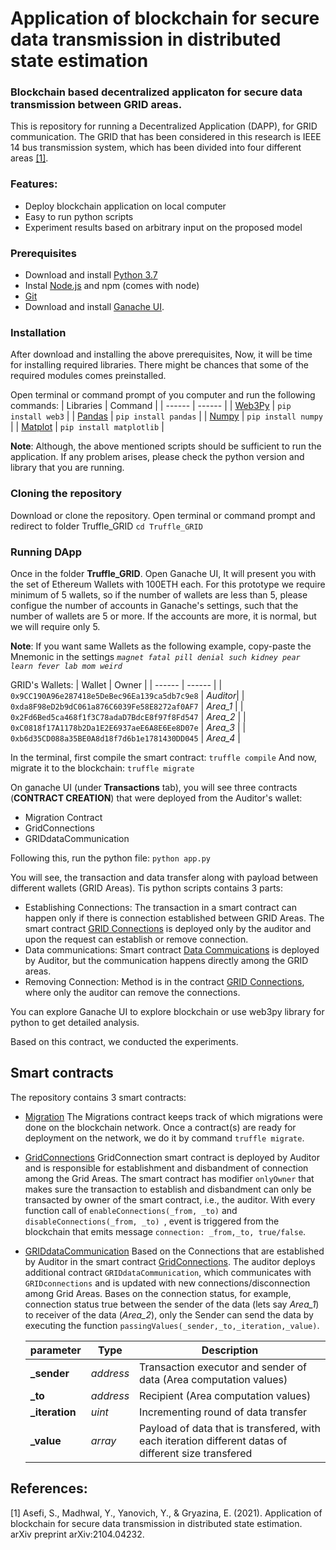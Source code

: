 # Application of blockchain for secure data transmission in distributed state estimation
### Blockchain based decentralized applicaton for secure data transmission between GRID areas.

This is repository for running a Decentralized Application (DAPP), for GRID communication. The GRID that has been considered in this research is IEEE 14 bus transmission system, which has been divided into four different areas [[1]](https://arxiv.org/pdf/2104.04232.pdf).

### Features:

- Deploy blockchain application on local computer
- Easy to run python scripts
- Experiment results based on arbitrary input on the proposed model

### Prerequisites
- Download and install [Python 3.7](https://www.python.org/downloads/)
- Instal [Node.js](https://nodejs.org/en/download/) and npm (comes with node)
- [Git](https://git-scm.com/downloads)
- Download and install [Ganache UI](https://www.trufflesuite.com/ganache).

### Installation
After download and installing the above prerequisites, Now, it will be time for installing required libraries. There might be chances that some of the required modules comes preinstalled.

Open terminal or command prompt of you computer and run the following commands:
| Libraries | Command |
| ------ | ------ |
| [Web3Py](https://web3py.readthedocs.io/en/stable/quickstart.html#installation) | `pip install web3` |
| [Pandas](https://pandas.pydata.org/pandas-docs/stable/getting_started/install.html) | `pip install pandas` |
| [Numpy](https://numpy.org/install/) | `pip install numpy` |
| [Matplot](https://matplotlib.org/stable/users/installing.html) | `pip install matplotlib` |

**Note**: Although, the above mentioned scripts should be sufficient to run the application. If any problem arises, please check the python version and library that you are running.

### Cloning the repository
Download or clone the repository. Open terminal or command prompt and redirect to folder Truffle_GRID
`cd Truffle_GRID`

### Running DApp

Once in the folder **Truffle_GRID**.
Open Ganache UI, It will present you with the set of Ethereum Wallets with 100ETH each. For this prototype we require minimum of 5 wallets, so if the number of wallets are less than 5, please configue the number of accounts in Ganache's settings, such that the number of wallets are 5 or more. If the accounts are more, it is normal, but we will require only 5.

**Note**: If you want same Wallets as the following example, copy-paste the Mnemonic in the settings
*`magnet fatal pill denial such kidney pear learn fever lab mom weird`*

GRID's Wallets:
| Wallet | Owner |
| ------ | ------ |
| `0x9CC190A96e287418e5DeBec96Ea139ca5db7c9e8` | *Auditor*|
| `0xda8F98eD2b9dC061a876C6039Fe58E8272af0AF7` | *Area_1* |
| `0x2Fd6Bed5ca468f1f3C78adaD7BdcE8f97f8Fd547` | *Area_2* |
| `0xC0818f17A1178b2Da1E2E6937aeE6A8E6Ee8D07e` | *Area_3* |
| `0xb6d35CD088a35BE0A8d18f7d6b1e1781430DD045` | *Area_4* |

In the terminal, first compile the smart contract:
`truffle compile`
And now, migrate it to the blockchain:
`truffle migrate`

On ganache UI (under **Transactions** tab), you will see three contracts (**CONTRACT CREATION**) that were deployed from the Auditor's wallet:
- Migration Contract
- GridConnections
- GRIDdataCommunication

Following this, run the python file:
`python app.py`

You will see, the transaction and data transfer along with payload between different wallets (GRID Areas). Tis python scripts contains 3 parts:
- Establishing Connections: The transaction in a smart contract can happen only if there is connection established between  GRID Areas. The smart contract [GRID Connections](https://github.com/yashmadhwal/secureDataTransmission/blob/main/Truffle_GRID/contracts/GridConnections.sol) is deployed only by the auditor and upon the request can establish or remove connection.
- Data communications: Smart contract [Data Commuications](https://github.com/yashmadhwal/secureDataTransmission/blob/main/Truffle_GRID/contracts/GRIDdataCommunication.sol) is deployed by Auditor, but the communication happens directly among the GRID areas.
- Removing Connection: Method is in the contract [GRID Connections](https://github.com/yashmadhwal/secureDataTransmission/blob/main/Truffle_GRID/contracts/GridConnections.sol), where only the auditor can remove the connections.

You can explore Ganache UI to explore blockchain or use web3py library for python to get detailed analysis.

Based on this contract, we conducted the experiments.

## Smart contracts
The repository contains 3 smart contracts:
- [Migration](https://github.com/yashmadhwal/secureDataTransmission/blob/main/Truffle_GRID/contracts/Migrations.sol)
    The Migrations contract keeps track of which migrations were done on the blockchain network. Once a contract(s) are ready for deployment on the network, we do it by command `truffle migrate`.

- [GridConnections](https://github.com/yashmadhwal/secureDataTransmission/blob/main/Truffle_GRID/contracts/GridConnections.sol)
GridConnection smart contract is deployed by Auditor and is responsible for establishment and disbandment of connection among the Grid Areas. The smart contract has modifier `onlyOwner` that makes sure the transaction to establish and disbandment can only be transacted by owner of the smart contract, i.e., the auditor.
With every function call of `enableConnections(_from, _to)` and `disableConnections(_from, _to) `, event is triggered from the blockchain that emits message `connection: _from,_to, true/false`.

- [GRIDdataCommunication](https://github.com/yashmadhwal/secureDataTransmission/blob/main/Truffle_GRID/contracts/GRIDdataCommunication.sol)
Based on the Connections that are established by Auditor in the smart contract [GridConnections](https://github.com/yashmadhwal/secureDataTransmission/blob/main/Truffle_GRID/contracts/GridConnections.sol). The auditor deploys additional contract `GRIDdataCommunication`, which communicates with `GRIDconnections` and is updated with new connections/disconnection among Grid Areas.
Bases on the connection status, for example, connection status true between the sender of the data (lets say *Area_1*) to receiver of the data (*Area_2*), only the Sender can send the data by executing the function `passingValues(_sender,_to,_iteration,_value)`.  

    | parameter | Type | Description |
    | ------ | ------ |------ |
    | **_sender** | *address*|Transaction executor and sender of data (Area computation values)|
    | **_to** | *address* |Recipient (Area computation values)|
    | **_iteration** | *uint* | Incrementing round of data transfer |
    | **_value** | *array* | Payload of data that is transfered, with each iteration different datas of different size transfered|

## References:
[1] Asefi, S., Madhwal, Y., Yanovich, Y., & Gryazina, E. (2021). Application of blockchain for secure data transmission in distributed state estimation. arXiv preprint arXiv:2104.04232.
